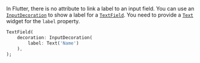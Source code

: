 In Flutter, there is no attribute to link a label to an input field. You can use an [`InputDecoration`](https://api.flutter.dev/flutter/material/InputDecoration-class.html) to show a label for a [`TextField`](https://api.flutter.dev/flutter/material/TextField-class.html). You need to provide a [`Text`](https://docs.flutter.dev/development/ui/widgets/text) widget for the `label` property.

```dart
TextField(
    decoration: InputDecoration(
        label: Text('Name')
    ),
);
```
